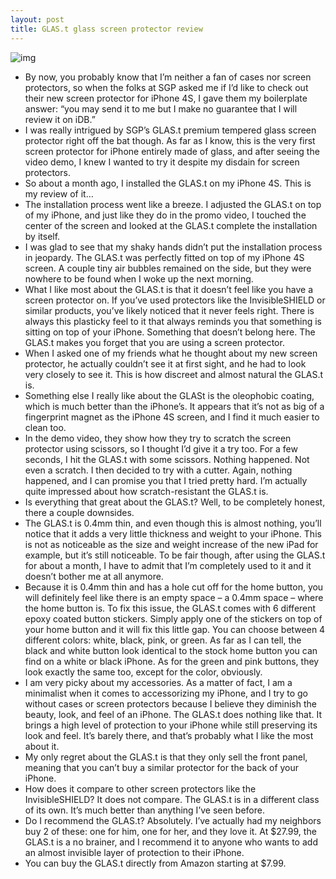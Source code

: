 ```yaml
---
layout: post
title: GLAS.t glass screen protector review
---
```

![img](http://media.idownloadblog.com/wp-content/uploads/2012/01/glasstscreenprotector.jpeg)
* By now, you probably know that I’m neither a fan of cases nor screen protectors, so when the folks at SGP asked me if I’d like to check out their new screen protector for iPhone 4S, I gave them my boilerplate answer: “you may send it to me but I make no guarantee that I will review it on iDB.”
* I was really intrigued by SGP’s GLAS.t premium tempered glass screen protector right off the bat though. As far as I know, this is the very first screen protector for iPhone entirely made of glass, and after seeing the video demo, I knew I wanted to try it despite my disdain for screen protectors.
* So about a month ago, I installed the GLAS.t on my iPhone 4S. This is my review of it…
* The installation process went like a breeze. I adjusted the GLAS.t on top of my iPhone, and just like they do in the promo video, I touched the center of the screen and looked at the GLAS.t complete the installation by itself.
* I was glad to see that my shaky hands didn’t put the installation process in jeopardy. The GLAS.t was perfectly fitted on top of my iPhone 4S screen. A couple tiny air bubbles remained on the side, but they were nowhere to be found when I woke up the next morning.
* What I like most about the GLAS.t is that it doesn’t feel like you have a screen protector on. If you’ve used protectors like the InvisibleSHIELD or similar products, you’ve likely noticed that it never feels right. There is always this plasticky feel to it that always reminds you that something is sitting on top of your iPhone. Something that doesn’t belong here. The GLAS.t makes you forget that you are using a screen protector.
* When I asked one of my friends what he thought about my new screen protector, he actually couldn’t see it at first sight, and he had to look very closely to see it. This is how discreet and almost natural the GLAS.t is.
* Something else I really like about the GLASt is the oleophobic coating, which is much better than the iPhone’s. It appears that it’s not as big of a fingerprint magnet as the iPhone 4S screen, and I find it much easier to clean too.
* In the demo video, they show how they try to scratch the screen protector using scissors, so I thought I’d give it a try too. For a few seconds, I hit the GLAS.t with some scissors. Nothing happened. Not even a scratch. I then decided to try with a cutter. Again, nothing happened, and I can promise you that I tried pretty hard. I’m actually quite impressed about how scratch-resistant the GLAS.t is.
* Is everything that great about the GLAS.t? Well, to be completely honest, there a couple downsides.
* The GLAS.t is 0.4mm thin, and even though this is almost nothing, you’ll notice that it adds a very little thickness and weight to your iPhone. This is not as noticeable as the size and weight increase of the new iPad for example, but it’s still noticeable. To be fair though, after using the GLAS.t for about a month, I have to admit that I’m completely used to it and it doesn’t bother me at all anymore.
* Because it is 0.4mm thin and has a hole cut off for the home button, you will definitely feel like there is an empty space – a 0.4mm space – where the home button is. To fix this issue, the GLAS.t comes with 6 different epoxy coated button stickers. Simply apply one of the stickers on top of your home button and it will fix this little gap. You can choose between 4 different colors: white, black, pink, or green. As far as I can tell, the black and white button look identical to the stock home button you can find on a white or black iPhone. As for the green and pink buttons, they look exactly the same too, except for the color, obviously.
* I am very picky about my accessories. As a matter of fact, I am a minimalist when it comes to accessorizing my iPhone, and I try to go without cases or screen protectors because I believe they diminish the beauty, look, and feel of an iPhone. The GLAS.t does nothing like that. It brings a high level of protection to your iPhone while still preserving its look and feel. It’s barely there, and that’s probably what I like the most about it.
* My only regret about the GLAS.t is that they only sell the front panel, meaning that you can’t buy a similar protector for the back of your iPhone.
* How does it compare to other screen protectors like the InvisibleSHIELD? It does not compare. The GLAS.t is in a different class of its own. It’s much better than anything I’ve seen before.
* Do I recommend the GLAS.t? Absolutely. I’ve actually had my neighbors buy 2 of these: one for him, one for her, and they love it. At $27.99, the GLAS.t is a no brainer, and I recommend it to anyone who wants to add an almost invisible layer of protection to their iPhone.
* You can buy the GLAS.t directly from Amazon starting at $7.99.


